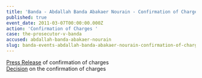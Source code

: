 ```yaml
---
title: 'Banda - Abdallah Banda Abakaer Nourain - Confirmation of Charges '
published: true
event_date: 2011-03-07T00:00:00.000Z
action: 'Confirmation of Charges '
case: the-prosecutor-v-banda
accused: abdallah-banda-abakaer-nourain
slug: banda-events-abdallah-banda-abakaer-nourain-confirmation-of-charges-
---
```



[Press Release](https://www.icc-cpi.int/Pages/item.aspx?name=PR635) of confirmation of charges
<br>[Decision](https://www.icc-cpi.int/Pages/record.aspx?docNo=ICC-02/05-03/09-121-Corr-Red) on the confirmation of charges